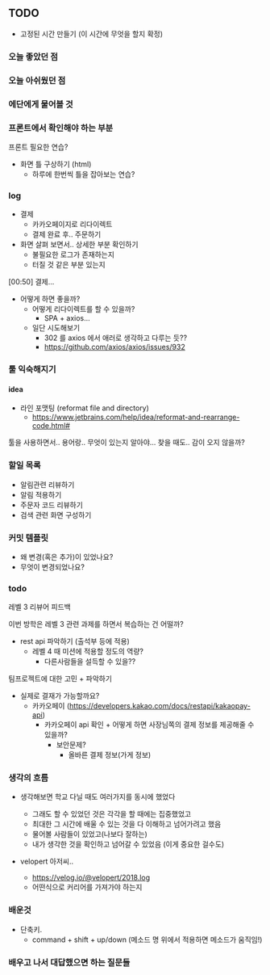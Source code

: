 ## TODO
- 고정된 시간 만들기 (이 시간에 무엇을 할지 확정)


    
### 오늘 좋았던 점


### 오늘 아쉬웠던 점


### 에단에게 물어볼 것


### 프론트에서 확인해야 하는 부분

프론트 필요한 연습?
- 화면 틀 구상하기 (html)
    - 하루에 한번씩 틀을 잡아보는 연습?

### log
- 결제
    - 카카오페이지로 리다이렉트
    - 결제 완료 후.. 주문하기
- 화면 살펴 보면서.. 상세한 부분 확인하기
    - 불필요한 로그가 존재하는지
    - 터질 것 같은 부분 있는지

[00:50] 결제...
- 어떻게 하면 좋을까?
    - 어떻게 리다이렉트를 할 수 있을까?
        - SPA + axios...
    - 일단 시도해보기
        - 302 를 axios 에서 애러로 생각하고 다루는 듯??
        - https://github.com/axios/axios/issues/932


### 툴 익숙해지기
#### idea 
- 라인 포맷팅 (reformat file and directory) 
    - https://www.jetbrains.com/help/idea/reformat-and-rearrange-code.html#

툴을 사용하면서.. 용어랑.. 무엇이 있는지 알아야... 찾을 때도.. 감이 오지 않을까?

### 할일 목록

- 알림관련 리뷰하기
- 알림 적용하기
- 주문자 코드 리뷰하기
- 검색 관련 화면 구성하기

### 커밋 템플릿
- 왜 변경(혹은 추가)이 있었나요?
- 무엇이 변경되었나요?


### todo
레벨 3 리뷰어 피드백

이번 방학은 레벨 3 관련 과제를 하면서 복습하는 건 어떨까?
- rest api 파악하기 (출석부 등에 적용)
    - 레벨 4 때 미션에 적용할 정도의 역량?
        - 다른사람들을 설득할 수 있을??

팀프로젝트에 대한 고민 + 파악하기
- 실제로 결재가 가능할까요?
    - 카카오페이 (https://developers.kakao.com/docs/restapi/kakaopay-api)
        - 카카오페이 api 확인 + 어떻게 하면 사장님쪽의 결제 정보를 제공해줄 수 있을까?
            - 보안문제?
                - 올바른 결제 정보(가게 정보)

### 생각의 흐름
- 생각해보면 학교 다닐 때도 여러가지를 동시에 했었다
    - 그래도 할 수 있었던 것은 각각을 할 때에는 집중했었고
    - 최대한 그 시간에 배울 수 있는 것을 다 이해하고 넘어가려고 했음
    - 물어볼 사람들이 있었고(나보다 잘하는)
    - 내가 생각한 것을 확인하고 넘어갈 수 있었음 (이게 중요한 걸수도)


- velopert 아저씨..
    - https://velog.io/@velopert/2018.log
    - 어떤식으로 커리어를 가져가야 하는지


### 배운것
- 단축키.
    - command + shift + up/down (메소드 명 위에서 적용하면 메소드가 움직임!)


### 배우고 나서 대답했으면 하는 질문들